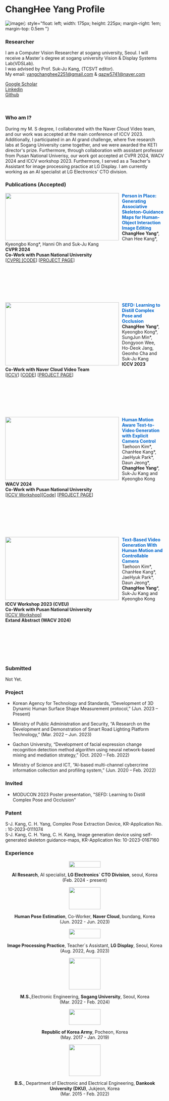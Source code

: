 # ChangHee Yang Profile

![image](./images/ChangHeeYang.jpg){: style="float: left; width: 175px; height: 225px; margin-right: 1em; margin-top: 0.5em  "}

### **Researcher**
I am a Computer Vision Researcher at sogang university, Seoul. I will receive a Master`s degree at sogang university Vision & Display Systems Lab(VDSLab).  
I was advised by Prof. Suk-Ju Kang, (TCSVT editor).  
My email: yangchanghee2251@gmail.com & qazw5741@naver.com  

[Google Scholar](https://scholar.google.com/citations?hl=ko&user=KooR_OcAAAAJ) \
[Linkedin](https://www.linkedin.com/in/changheeyang-056083207/) \
[Github](https://github.com/YangChangHee)

<br>

### Who am I?  
During my M. S degree, I collaborated with the Naver Cloud Video team, and our work was accepted at the main conference of ICCV 2023. Additionally, I participated in an AI grand challenge, where five research labs at Sogang University came together, and we were awarded the KETI director's prize. Furthermore, through collaboration with assistant professor from Pusan National Univerisy, our work got accepted at CVPR 2024, WACV 2024 and ICCV workshop 2023. 
Furthermore, I served as a Teacher's Assistant for image processing practice at LG Display. I am currently working as an AI specialist at LG Electronics' CTO division.

### Publications (Accepted)

<!--Person-In-Place-->
<p>
<img src="images/CVPR2024.png" align="left" style="width:360px; height:150px; margin-right:10px;  vertical-align=middle;">
<div style="margin-bottom:60px;">
<b><font color="0066CC"> Person in Place: Generating Associative Skeleton-Guidance Maps for Human-Object Interaction Image Editing </font></b>
<br>
<b>ChangHee Yang</b>*, Chan Hee Kang*, Kyeongbo Kong*, Hanni Oh and Suk-Ju Kang
<br>
<b>CVPR 2024</b>
<br>
<b>Co-Work with Pusan National University</b>
<br>
[<a href="https://openaccess.thecvf.com/content/CVPR2024/papers/Yang_Person_in_Place_Generating_Associative_Skeleton-Guidance_Maps_for_Human-Object_Interaction_CVPR_2024_paper.pdf">CVPR] [<a href="https://github.com/YangChangHee/CVPR2024_Person-In-Place_RELEASE">CODE</a>] [<a href="https://anonymous.4open.science/w/Person-in-Place_page-67F1/">PROJECT PAGE</a>]
</div>
</p>
<br>
<br>
<br>

<!--SEFD-->
<p>
<img src="images/main_model_gif.gif" align="left" style="width:360px; height:200px; margin-right:10px;  vertical-align=middle;">
<div style="margin-bottom:60px;">
<b><font color="0066CC"> SEFD: Learning to Distill Complex Pose and Occlusion </font></b>
<br>
<b>ChangHee Yang</b>*, Kyeongbo Kong*, SungJun Min*, Dongyoon Wee, Ho-Deok Jang, Geonho Cha and Suk-Ju Kang
<br>
<b>ICCV 2023</b>
<br>
<b>Co-Work with Naver Cloud Video Team</b>
<br>
[<a href="https://openaccess.thecvf.com/content/ICCV2023/papers/Yang_SEFD_Learning_to_Distill_Complex_Pose_and_Occlusion_ICCV_2023_paper.pdf">ICCV</a>] [<a href="https://github.com/YangChangHee/ICCV2023_SEFD_RELEASE">CODE</a>] [<a href="https://yangchanghee.github.io/ICCV2023_SEFD_page/">PROJECT PAGE</a>]
</div>
</p>
<br>
<br>
<br>

<!--WACV 2024 ICCV workshop 2023-->
<p>
<img src="images/main_figure_final.jpg" align="left" style="width:360px; height:200px; margin-right:10px;  vertical-align=middle;">
<div style="margin-bottom:60px;">
<b><font color="0066CC"> Human Motion Aware Text-to-Video Generation with Explicit Camera Control </font></b>
<br>
Taehoon Kim*, ChanHee Kang*, JaeHyuk Park*, Daun Jeong*, <b>ChangHee Yang</b>*, Suk-Ju Kang and Kyeongbo Kong
<br>
<b>WACV 2024</b>
<br>
<b>Co-Work with Pusan National University</b>
<br>
[<a href="https://cveu.github.io/2023/papers/32.pdf">ICCV Workshop</a>][<a href="https://github.com/CSJasper/HMTV">Code</a>] [<a href="https://yangchanghee.github.io/HMTV_docs/">PROJECT PAGE</a>]
</div>
</p>
<br>
<br>
<br>

<!--WACV 2024 ICCV workshop 2023-->
<p>
<img src="images/iccvw.jpg" align="left" style="width:360px; height:200px; margin-right:10px;  vertical-align=middle;">
<div style="margin-bottom:60px;">
<b><font color="0066CC"> Text-Based Video Generation With Human Motion and Controllable Camera </font></b>
<br>
Taehoon Kim*, ChanHee Kang*, JaeHyuk Park*, Daun Jeong*, <b>ChangHee Yang</b>*, Suk-Ju Kang and Kyeongbo Kong
<br>
<b>ICCV Workshop 2023 (CVEU)</b>
<br>
<b>Co-Work with Pusan National University</b>
<br>
[<a href="https://cveu.github.io/2023/papers/32.pdf">ICCV Workshop</a>]
<br>
<b>Extand Abstract (WACV 2024)</b>
</div>
</p>
<br>
<br>
<br>

### Submitted
Not Yet.

### Project
* Korean Agency for Technology and Standards, “Development of 3D Dynamic Human Surface Shape Measurement protocol,” (Jun. 2023 – Present)  

* Ministry of Public Administration and Security, “A Research on the Development and Demonstration of Smart Road Lighting Platform Technology,” (Mar. 2022 – Jun. 2023)  

* Gachon University, “Development of facial expression change recognition detection method algorithm using neural network-based mixing and mediation strategy,” (Oct. 2020 – Feb. 2022)  

* Ministry of Science and ICT, “AI-based multi-channel cybercrime information collection and profiling system,” (Jun. 2020 – Feb. 2022)  

### Invited
* MODUCON 2023 Poster presentation, "SEFD: Learning to Distill Complex Pose and Occlusion"


### Patent
S-J. Kang, C. H. Yang, Complex Pose Extraction Device, KR-Application No. : 10-2023-0111074  
S-J. Kang, C. H. Yang, C. H. Kang, Image generation device using self-generated skeleton guidance-maps, KR-Application No: 10-2023-0167160

### Experience


<p align="middle">
<img src="images/LGE_LOGO.png" width="100px" height="20px">
</p>
<p align="center">
  <b>AI Research</b>, AI specialist, <b>LG Electronics` CTO Division</b>, seoul, Korea <br> (Feb. 2024 - present)
</p>

<p align="middle">
<img src="images/naver_cloud.png" width="100px" height="70px">
</p>
<p align="center">
  <b>Human Pose Estimation</b>, Co-Worker, <b>Naver Cloud</b>, bundang, Korea <br> (Jun. 2022 - Jun. 2023)
</p>

<p align="middle">
<img src="images/lg_d_logo.png" width="100px" height="30px">
</p>
<p align="center">
  <b>Image Processing Practice</b>, Teacher`s Assistant, <b>LG Display</b>, Seoul, Korea <br> (Aug. 2022, Aug. 2023)
</p>

<p align="middle">
<img src="images/SOGANG_img.png" width="100px" height="100px">
</p>
<p align="center">
  <b>M.S.</b>,Electronic Engineering, <b>Sogang University</b>, Seoul, Korea <br> (Mar. 2022 - Feb. 2024)
</p>



<p align="middle">
<img src="images/army_logo.jpg" width="100px" height="50px">
</p>
<p align="center">
  <b>Republic of Korea Army</b>, Pocheon, Korea <br> (May. 2017 - Jan. 2019)
</p>

<p align="middle">
<img src="images/DKU_img.png" width="100px" height="100px">
</p>
<p align="center">
  <b>B.S.</b>, Department of Electronic and Electrical Engineering, <b>Dankook University (DKU)</b>, Jukjeon, Korea <br> (Mar. 2015 - Feb. 2022)
</p>
